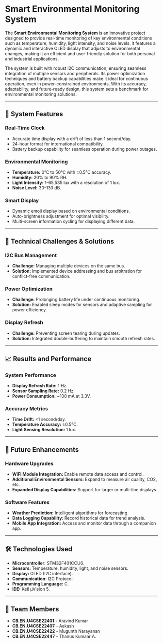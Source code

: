 # Smart Environmental Monitoring System

The **Smart Environmental Monitoring System** is an innovative project designed to provide real-time monitoring of key environmental conditions such as temperature, humidity, light intensity, and noise levels. It features a dynamic and interactive OLED display that adjusts to environmental changes, making it an efficient and user-friendly solution for both personal and industrial applications.

The system is built with robust I2C communication, ensuring seamless integration of multiple sensors and peripherals. Its power optimization techniques and battery backup capabilities make it ideal for continuous operation, even in power-constrained environments. With its accuracy, adaptability, and future-ready design, this system sets a benchmark for environmental monitoring solutions.

---

## 📝 **System Features**

### Real-Time Clock
- Accurate time display with a drift of less than 1 second/day.
- 24-hour format for international compatibility.
- Battery backup capability for seamless operation during power outages.

### Environmental Monitoring
- **Temperature:** 0°C to 50°C with ±0.5°C accuracy.
- **Humidity:** 20% to 90% RH.
- **Light Intensity:** 1–65,535 lux with a resolution of 1 lux.
- **Noise Level:** 30–130 dB.

### Smart Display
- Dynamic emoji display based on environmental conditions.
- Auto-brightness adjustment for optimal visibility.
- Multi-screen information cycling for displaying different data.

---

## 🔧 **Technical Challenges & Solutions**

### I2C Bus Management
- **Challenge:** Managing multiple devices on the same bus.
- **Solution:** Implemented device addressing and bus arbitration for conflict-free communication.

### Power Optimization
- **Challenge:** Prolonging battery life under continuous monitoring.
- **Solution:** Enabled sleep modes for sensors and adaptive sampling for power efficiency.

### Display Refresh
- **Challenge:** Preventing screen tearing during updates.
- **Solution:** Integrated double-buffering to maintain smooth refresh rates.

---

## 📈 **Results and Performance**

### System Performance
- **Display Refresh Rate:** 1 Hz.
- **Sensor Sampling Rate:** 0.2 Hz.
- **Power Consumption:** ~100 mA at 3.3V.

### Accuracy Metrics
- **Time Drift:** <1 second/day.
- **Temperature Accuracy:** ±0.5°C.
- **Light Sensing Resolution:** 1 lux.

---

## 🚀 **Future Enhancements**

### Hardware Upgrades
- **WiFi Module Integration:** Enable remote data access and control.
- **Additional Environmental Sensors:** Expand to measure air quality, CO2, etc.
- **Expanded Display Capabilities:** Support for larger or multi-line displays.

### Software Features
- **Weather Prediction:** Intelligent algorithms for forecasting.
- **Data Logging Capability:** Record historical data for trend analysis.
- **Mobile App Integration:** Access and monitor data through a companion app.

---

## 🛠️ **Technologies Used**
- **Microcontroller:** STM32F401CCU6.
- **Sensors:** Temperature, humidity, light, and noise sensors.
- **Display:** OLED (I2C interface).
- **Communication:** I2C Protocol.
- **Programming Language:** C.
- **IDE:** Keil µVision 5.

---

## 👥 **Team Members**
- **CB.EN.U4CSE22401** - Aravind Kumar  
- **CB.EN.U4CSE22407** - Aakash  
- **CB.EN.U4CSE22422** - Mugunth Narayanan  
- **CB.EN.U4CSE22447** - Thanus Kumaar A.
